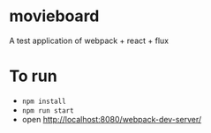 # movieboard
A test application of webpack + react + flux


# To run

- `npm install`
- `npm run start`
- open [http://localhost:8080/webpack-dev-server/](http://localhost:8080/webpack-dev-server/)
